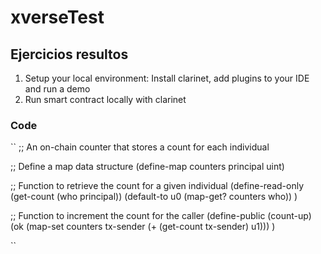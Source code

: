 # xverseTest
## Ejercicios resultos
1. Setup your local environment: Install clarinet, add plugins to your IDE and run a demo
2. Run smart contract locally with clarinet
### Code
``
;; An on-chain counter that stores a count for each individual

;; Define a map data structure
(define-map counters principal uint)

;; Function to retrieve the count for a given individual
(define-read-only (get-count (who principal))
  (default-to u0 (map-get? counters who))
)

;; Function to increment the count for the caller
(define-public (count-up)
  (ok (map-set counters tx-sender (+ (get-count tx-sender) u1)))
)

``

